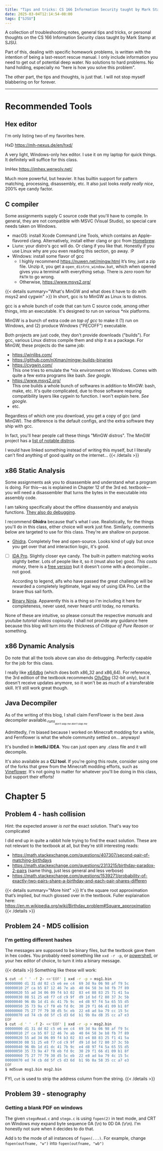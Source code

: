 ```yaml
---
title: "Tips and tricks: CS 166 Information Security taught by Mark Stamp"
date: 2025-03-04T12:14:54-08:00
tags: ["SJSU"]
---
```


A collection of troubleshooting notes, general tips and tricks, or personal thoughts on the CS 166 Information Security class taught by Mark Stamp at SJSU.

Part of this, dealing with specific homework problems, is written with the intention of being a last-resort rescue manual. I only include information you need to get out of potential deep water. No solutions to hard problems. No hand holding, especially no "here is how you solve this problem".

The other part, the tips and thoughts, is just that. I will not stop myself blabbering on for forever.

---

# Recommended Tools

## Hex editor
I'm only listing two of my favorites here.

HxD <https://mh-nexus.de/en/hxd/>

A very light, Windows-only hex editor. I use it on my laptop for quick things. It definitely will suffice for this class.

ImHex <https://imhex.werwolv.net/>

Much more powerful, but heavier. It has builtin support for pattern matching, processing, disassembly, etc. It also just looks _really really nice_, 200% eye candy factor.

## C compiler
Some assignments supply C source code that you'll have to compile. In general, they are not compatible with MSVC (Visual Studio), so special care needs taken on Windows.

- macOS: install Xcode Command Line Tools, which contains an Apple-flavored clang. Alternatively, install either clang or gcc from [Homebrew](https://brew.sh/).
- Liunx: your distro's gcc will do. Or clang if you like that. Honestly if you use Linux why are you even reading this section, go away. :P
- Windows: install some flavor of gcc
  - I highly recommend <https://nuwen.net/mingw.html>
    It’s tiny, just a zip file. Unzip it, you get a `open_distro_window.bat`, which when opened gives you a terminal with everything setup. There is _zero_ room for `PATH` to go wrong.
  - Otherwise, https://www.msys2.org/

{{< details summary="What's MinGW and what does it have to do with msys2 and cygwin" >}}
In short, gcc is to MinGW as Linux is to distros.

gcc is a whole bunch of code that can turn C source code, among other things, into an executable. It's designed to run on various \*nix platforms.

MinGW is a bunch of extra code _on top of gcc_ to make it (1) run on Windows, and (2) produce Windows ("PECOFF") executable.

Both projects are just code, they don't provide downloads ("builds"). For gcc, various Linux distros compile them and ship it as a package.
For MinGW, these projects do the same job:

- https://winlibs.com/
- https://github.com/niXman/mingw-builds-binaries
- https://cygwin.com/ \
  This one tries to emulate the *nix environment on Windows. Comes with quite a few extra programs like bash. _See google._
- https://www.msys2.org/ \
  This one builds a whole bunch of softwares in addition to MinGW: bash, make, etc. It's quite complicated, due to those software requring compatibility layers like cygwin to function. I won't explain here. _See google._
- etc. 

Regardless of which one you download, you get a copy of gcc (and MinGW). The difference is the default configs, and the extra software they ship with gcc.

In fact, you'll hear people call these things "MinGW distros".
The MinGW project has a [list of notable distros](https://www.mingw-w64.org/downloads/).

I would have linked something instead of writing this myself, but I literally can't find anything of good quality on the internet...
{{< /details >}}

## x86 Static Analysis

Some assignments ask you to disassemble and understand what a program is doing. For this—as is explained in Chapter 12 of the 3rd ed. textbook—you will need a disassembler that turns the bytes in the executable into assembly code.

I am talking specifically about the offline disassembly and analysis functions. [They also do debugging](#x86-dynamic-analysis).

I recommend **Ghidra** because that's what I use.
Realistically, for the things you'll do in this class, either choice will work just fine.
Similarly, comments below are targeted to use for this class. They're are shallow on purpose.

- [Ghidra](https://ghidra-sre.org). Completely free and open-source. Looks kind of ugly but once you get over that and interaction logic, it's good.

- [ ] [IDA Pro](https://hex-rays.com/ida-pro). Slightly closer eye candy. The built-in pattern matching works slightly better. Lots of people like it, so it (must also be) good. _This costs money_, there is a [free version](https://hex-rays.com/ida-free) but it doesn't come with a decompiler... not good.

  According to legend, alfs who have passed the great challenge will be rewarded a completely legitimate, legal way of using IDA Pro. Let the brave thus sail forth.

- [Binary Ninja](https://binary.ninja). Apparently this is a thing so I'm including it here for completeness, never used, never heard until today, no remarks.

None of these are intuitive, so  please consult the respective _manuals_ and youtube _tutorial videos_ copiously. I shall not provide any guidance here because this blog will turn into the thickness of _Critique of Pure Reason_ or something.

## x86 Dynamic Analysis

Do note that all the tools above can also do debugging. Perfectly capable for the job for this class.

I really like [x64dbg](https://x64dbg.com) (which does both x86\_32 and x86\_64). For reference, the 3rd edition of the textbook recommends [OllyDbg](https://www.ollydbg.de) (32-bit only), but it doesn't receive updates anymore, so it won't be as much of a transferable skill. It'll still work great though.

## Java Decompiler

As of the writing of this blog, I shall claim FernFlower is the best Java decompiler available._<sub>runs<sub><sub>don't slap me don't slap me</sub></sub></sub>_

Admittedly, I'm biased because I worked on Minecraft modding for a while, and Fernflower is what the whole community settled on... anyways!

It's bundled in **IntelliJ IDEA**. You can just open any .class file and it will decompile.

It's also available as a **CLI tool**. If you're going this route, consider using one of the forks that grew from the Minecraft modding efforts, such as [Vineflower](https://vineflower.org). It's not going to matter for whatever you'll be doing in this class, but support their efforts!

# Chapter 5
## Problem 4 - hash collision
Hint: the expected answer _is not_ the exact solution. That's way too complicated

I did end up in quite a rabbit hole trying to find the exact solution. These are not relevant to the textbook at all, but they're still interesting reads:
- https://math.stackexchange.com/questions/407307/second-pair-of-matching-birthdays
- https://math.stackexchange.com/questions/2313215/birthday-paradox-2-pairs (same thing, just less general and less verbose)
- https://math.stackexchange.com/questions/1539271/probability-of-exactly-two-pairs-share-a-birthday-and-each-pair-shares-differen

{{< details summary="More hint" >}}
It's the square root approximation that’s implied, but much glossed over in the textbook. Fuller explaination here:
https://en.m.wikipedia.org/wiki/Birthday_problem#Square_approximation
{{< /details >}}

## Problem 24 - MD5 collision
### I'm getting different hashes
The messages are supposed to be binary files, but the textbook gave them in hex codes.
You probably need something like `xxd -r -p`, or [powershell](https://stackoverflow.com/a/64927815), or your hex editor of choice, to turn it into a binary message.

{{< details >}}
Something like these will work:
```sh
$ cut -d ' ' -f 2- <<'EOF' | xxd -r -p > msg1.bin
00000000 d1 31 dd 02 c5 e6 ee c4  69 3d 9a 06 98 af f9 5c
00000010 2f ca b5 87 12 46 7e ab  40 04 58 3e b8 fb 7f 89
00000020 55 ad 34 06 09 f4 b3 02  83 e4 88 83 25 71 41 5a
00000030 08 51 25 e8 f7 cd c9 9f  d9 1d bd f2 80 37 3c 5b
00000040 96 0b 1d d1 dc 41 7b 9c  e4 d8 97 f4 5a 65 55 d5
00000050 35 73 9a c7 f0 eb fd 0c  30 29 f1 66 d1 09 b1 8f
00000060 75 27 7f 79 30 d5 5c eb  22 e8 ad ba 79 cc 15 5c
00000070 ed 74 cb dd 5f c5 d3 6d  b1 9b 0a d8 35 cc a7 e3
EOF
$ cut -d ' ' -f 2- <<'EOF' | xxd -r -p > msg2.bin
00000000 d1 31 dd 02 c5 e6 ee c4  69 3d 9a 06 98 af f9 5c
00000010 2f ca b5 07 12 46 7e ab  40 04 58 3e b8 fb 7f 89
00000020 55 ad 34 06 09 f4 b3 02  83 e4 88 83 25 f1 41 5a
00000030 08 51 25 e8 f7 cd c9 9f  d9 1d bd 72 80 37 3c 5b
00000040 96 0b 1d d1 dc 41 7b 9c  e4 d8 97 f4 5a 65 55 d5
00000050 35 73 9a 47 f0 eb fd 0c  30 29 f1 66 d1 09 b1 8f
00000060 75 27 7f 79 30 d5 5c eb  22 e8 ad ba 79 4c 15 5c
00000070 ed 74 cb dd 5f c5 d3 6d  b1 9b 0a 58 35 cc a7 e3
EOF
$ md5sum msg1.bin msg2.bin
```

FYI, `cut` is used to strip the address column from the string.
{{< /details >}}

## Problem 39 - stenography
### Getting a blank PDF on windows
The given `stegoRead.c` and `stego.c` is using `fopen(2)` in text mode, and CRT on Windows _may_ expand byte sequence 0A (\n) to 0D 0A (\r\n). I'm honestly not sure when it decides to do that.

Add `b` to the mode of all instances of `fopen(...)`. For example, change `fopen(outfname, "w")` into `fopen(outfname, "wb")`
